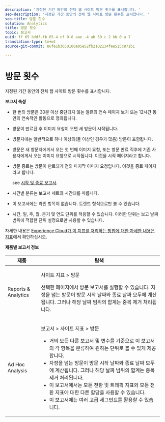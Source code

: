 ```yaml
---
description: '지정된 기간 동안의 전체 웹 사이트 방문 횟수를 표시합니다. '
seo-description: '지정된 기간 동안의 전체 웹 사이트 방문 횟수를 표시합니다. '
seo-title: 방문 횟수
solution: Analytics
title: 방문 횟수
topic: 보고서
uuid: ff 65 bddf-fb 65-4 cf 0-8 aae -4 ab 59 c 2 bb 0 a 7
translation-type: tm+mt
source-git-commit: 86fe1b3650100a05e52fb2102134fee515c871b1

---
```



# 방문 횟수

지정된 기간 동안의 전체 웹 사이트 방문 횟수를 표시합니다. 

**보고서 속성**

* 한 번의 방문은 30분 이상 중단되지 않는 일련의 연속 페이지 보기 또는 12시간 동안의 연속적인 활동으로 정의됩니다.
* 방문이 만료된 후 이미지 요청이 오면 새 방문이 시작됩니다.
* 방문자에는 일반적으로 하나 이상의(둘 이상인 경우가 많음) 방문이 포함됩니다.
* 방문은 새 방문자에게서 오는 첫 번째 이미지 요청, 또는 방문 만료 직후에 기존 사용자에게서 오는 이미지 요청으로 시작됩니다. 이것을 시작 페이지라고 합니다.
* 방문 종료는 방문이 만료되기 전의 마지막 이미지 요청입니다. 이것을 종료 페이지라고 합니다.

   see [시작 및 종료 보고서](../../../components/c-variables/dimensionslist/reports-entries-exits.md#concept_C4AED2C1D62E43A48ACAA837327FCCF2).
* 시간별 분류는 보고서 세트의 시간대를 따릅니다.
* 이 보고서에는 라인 항목이 없습니다. 트렌드 형식으로만 볼 수 있습니다.
* 시간, 일, 주, 월, 분기 및 연도 단위를 적용할 수 있습니다. 이러한 단위는 보고 날짜 범위에 적합한 단위 설정으로만 사용할 수 있습니다.

자세한 내용은 [Experience Cloud가 이 지표를 처리하는 방법에 대한 자세한 내용은 지표](../../../components/c-variables/c-metrics/metrics-visit.md#concept_9DA4D9EF8B964755BAC57378AD37911E)에서 확인하십시오.

**제품별 보고서 정보**

<table id="table_3138CA443CAC4F55838216E8B8786EE2"> 
 <thead> 
  <tr> 
   <th colname="col1" class="entry"> 제품 </th> 
   <th colname="col2" class="entry"> 탐색 </th> 
  </tr> 
 </thead>
 <tbody> 
  <tr> 
   <td colname="col1"> <p> Reports &amp; Analytics </p> </td> 
   <td colname="col2"> <p> <span class="uicontrol"> 사이트 지표</span> &gt; <span class="uicontrol">방문</span> </p> <p>선택한 페이지에서 <span class="wintitle">방문 보고서</span>를 실행할 수 있습니다. 자정을 넘는 방문이 방문 시작 날짜와 종료 날짜 모두에 계산됩니다. 그러나 해당 날짜 범위의 합계는 중복 제거 처리됩니다. </p> </td> 
  </tr> 
  <tr> 
   <td colname="col1"> <p> Ad Hoc Analysis </p> </td> 
   <td colname="col2"> <p> <span class="uicontrol"> 보고서</span> &gt; <span class="uicontrol">사이트 지표</span> &gt; <span class="uicontrol">방문</span> </p> 
    <ul id="ul_73FEE02C129041D6A63F2DB07676960F"> 
     <li id="li_CC3BB22DE97941EB8032BE4421FFC173"> 거의 모든 다른 보고서 및 변수를 기준으로 이 보고서의 각 항목을 분류하여 원하는 단위로 볼 수 있게 제공합니다. </li> 
     <li id="li_D53D480D73264D47945C9E1202B7BD4F">자정을 넘는 방문이 방문 시작 날짜와 종료 날짜 모두에 계산됩니다. 그러나 해당 날짜 범위의 합계는 중복 제거 처리됩니다. </li> 
     <li id="li_B8BCC584F95B407DB87F5EA57CC88F62">이 보고서에서는 모든 전환 및 트래픽 지표와 모든 전환 지표에 대한 다른 할당을 사용할 수 있습니다. </li> 
     <li id="li_0F342D3DCFF44ABAB79BD0F9E7F43E1E">이 보고서에는 여러 고급 세그먼트를 활용할 수 있습니다. </li> 
    </ul> </td> 
  </tr> 
 </tbody> 
</table>

